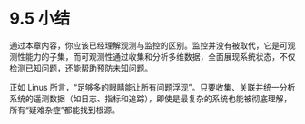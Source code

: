 # 9.5 小结

通过本章内容，你应该已经理解观测与监控的区别。监控并没有被取代，它是可观测性能力的子集，而可观测性通过收集和分析多维数据，全面展现系统状态，不仅检测已知问题，还能帮助预防未知问题。

正如 Linus 所言，“足够多的眼睛能让所有问题浮现”。只要收集、关联并统一分析系统的遥测数据（如日志、指标和追踪），即使是最复杂的系统也能被彻底理解，所有“疑难杂症”都能找到根源。